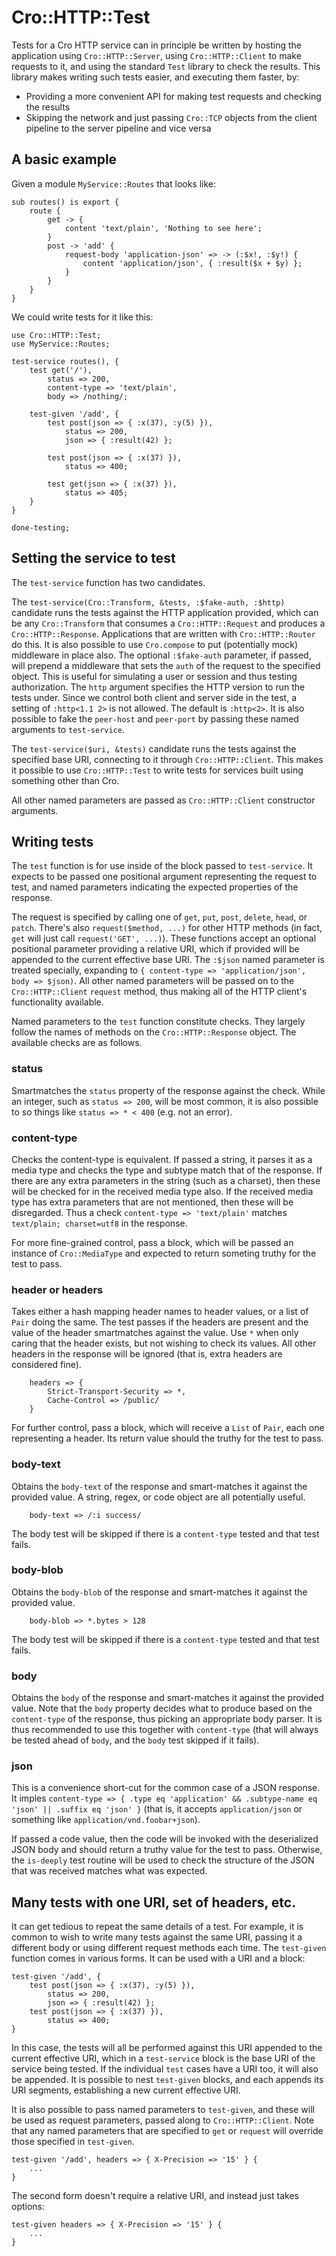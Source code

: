 # Cro::HTTP::Test

Tests for a Cro HTTP service can in principle be written by hosting the
application using `Cro::HTTP::Server`, using `Cro::HTTP::Client` to make
requests to it, and using the standard `Test` library to check the results.
This library makes writing such tests easier, and executing them faster, by:

* Providing a more convenient API for making test requests and checking the
  results
* Skipping the network and just passing `Cro::TCP` objects from the client
  pipeline to the server pipeline and vice versa

## A basic example

Given a module `MyService::Routes` that looks like:

```
sub routes() is export {
    route {
        get -> {
            content 'text/plain', 'Nothing to see here';
        }
        post -> 'add' {
            request-body 'application-json' => -> (:$x!, :$y!) {
                content 'application/json', { :result($x + $y) };
            }
        }
    }
}
```

We could write tests for it like this:

```
use Cro::HTTP::Test;
use MyService::Routes;

test-service routes(), {
    test get('/'),
        status => 200,
        content-type => 'text/plain',
        body => /nothing/;

    test-given '/add', {
        test post(json => { :x(37), :y(5) }),
            status => 200,
            json => { :result(42) };

        test post(json => { :x(37) }),
            status => 400;

        test get(json => { :x(37) }),
            status => 405;
    }
}

done-testing;
```

## Setting the service to test

The `test-service` function has two candidates.

The `test-service(Cro::Transform, &tests, :$fake-auth, :$http)` candidate
runs the tests against the HTTP application provided, which can be any
`Cro::Transform` that consumes a `Cro::HTTP::Request` and produces a
`Cro::HTTP::Response`. Applications that are written with `Cro::HTTP::Router`
do this. It is also possible to use `Cro.compose` to put (potentially mock)
middleware in place also. The optional `:$fake-auth` parameter, if passed,
will prepend a middleware that sets the `auth` of the request to the
specified object. This is useful for simulating a user or session and
thus testing authorization. The `http` argument specifies the HTTP version to
run the tests under. Since we control both client and server side in the test,
a setting of `:http<1.1 2>` is not allowed. The default is `:http<2>`. It is
also possible to fake the `peer-host` and `peer-port` by passing these named
arguments to `test-service`.

The `test-service($uri, &tests)` candidate runs the tests against the specified
base URI, connecting to it through `Cro::HTTP::Client`. This makes it possible
to use `Cro::HTTP::Test` to write tests for services built using something other
than Cro.

All other named parameters are passed as `Cro::HTTP::Client` constructor
arguments.

## Writing tests

The `test` function is for use inside of the block passed to `test-service`.
It expects to be passed one positional argument representing the request to
test, and named parameters indicating the expected properties of the response.

The request is specified by calling one of `get`, `put`, `post`, `delete`,
`head`, or `patch`. There's also `request($method, ...)` for other HTTP methods
(in fact, `get` will just call `request('GET', ...)`). These functions accept
an optional positional parameter providing a relative URI, which if provided
will be appended to the current effective base URI. The `:$json` named parameter
is treated specially, expanding to `{ content-type => 'application/json', body
=> $json)`. All other named parameters will be passed on to the `Cro::HTTP::Client`
`request` method, thus making all of the HTTP client's functionality available.

Named parameters to the `test` function constitute checks. They largely follow
the names of methods on the `Cro::HTTP::Response` object. The available checks
are as follows.

### status

Smartmatches the `status` property of the response against the
check. While an integer, such as `status => 200`, will be most common, it is
also possible to so things like `status => * < 400` (e.g. not an error).

### content-type

Checks the content-type is equivalent. If passed a string,  it parses it as a
media type and checks the type and subtype match that of the response. If
there are any extra parameters in the string (such as a charset), then these
will be checked for in the received media type also. If the received media type
has extra parameters that are not mentioned, then these will be disregarded.
Thus a check `content-type => 'text/plain'` matches `text/plain; charset=utf8`
in the response.

For more fine-grained control, pass a block, which will be passed an instance
of `Cro::MediaType` and expected to return someting truthy for the test to
pass.

### header or headers

Takes either a hash mapping header names to header values, or a list of `Pair`
doing the same. The test passes if the headers are present and the value of 
the header smartmatches against the value. Use `*` when only caring that the
header exists, but not wishing to check its values. All other headers in the
response will be ignored (that is, extra headers are considered fine).

```
    headers => {
        Strict-Transport-Security => *,
        Cache-Control => /public/
    }
```

For further control, pass a block, which will receive a `List` of `Pair`, each
one representing a header. Its return value should the truthy for the test to
pass.

### body-text

Obtains the `body-text` of the response and smart-matches it against the
provided value. A string, regex, or code object are all potentially useful.

```
    body-text => /:i success/
```

The body test will be skipped if there is a `content-type` tested and that
test fails.

### body-blob

Obtains the `body-blob` of the response and smart-matches it against the
provided value.

```
    body-blob => *.bytes > 128
```

The body test will be skipped if there is a `content-type` tested and that
test fails.

### body

Obtains the `body` of the response and smart-matches it against the provided
value. Note that the `body` property decides what to produce based on the
`content-type` of the response, thus picking an appropriate body parser. It
is thus recommended to use this together with `content-type` (that will always
be tested ahead of `body`, and the `body` test skipped if it fails).

### json

This is a convenience short-cut for the common case of a JSON response. It
imples `content-type => { .type eq 'application' && .subtype-name eq 'json'
|| .suffix eq 'json' }` (that is, it accepts `application/json` or something
like `application/vnd.foobar+json`).

If passed a code value, then the code will be invoked with the deserialized
JSON body and should return a truthy value for the test to pass. Otherwise,
the `is-deeply` test routine will be used to check the structure of the JSON
that was received matches what was expected.

## Many tests with one URI, set of headers, etc.

It can get tedious to repeat the same details of a test. For example, it is
common to wish to write many tests against the same URI, passing it a
different body or using different request methods each time. The `test-given`
function comes in various forms. It can be used with a URI and a block:

```
test-given '/add', {
    test post(json => { :x(37), :y(5) }),
        status => 200,
        json => { :result(42) };
    test post(json => { :x(37) }),
        status => 400;
}
```

In this case, the tests will all be performed against this URI appended to
the current effective URI, which in a `test-service` block is the base URI of
the service being tested. If the individual `test` cases have a URI too, it
will also be appended. It is possible to nest `test-given` blocks, and each
appends its URI segments, establishing a new current effective URI.

It is also possible to pass named parameters to `test-given`, and these will
be used as request parameters, passed along to `Cro::HTTP::Client`. Note that
any named parameters that are specified to `get` or `request` will override
those specified in `test-given`.

```
test-given '/add', headers => { X-Precision => '15' } {
    ...
}
```

The second form doesn't require a relative URI, and instead just takes options:

```
test-given headers => { X-Precision => '15' } {
    ...
}
```
